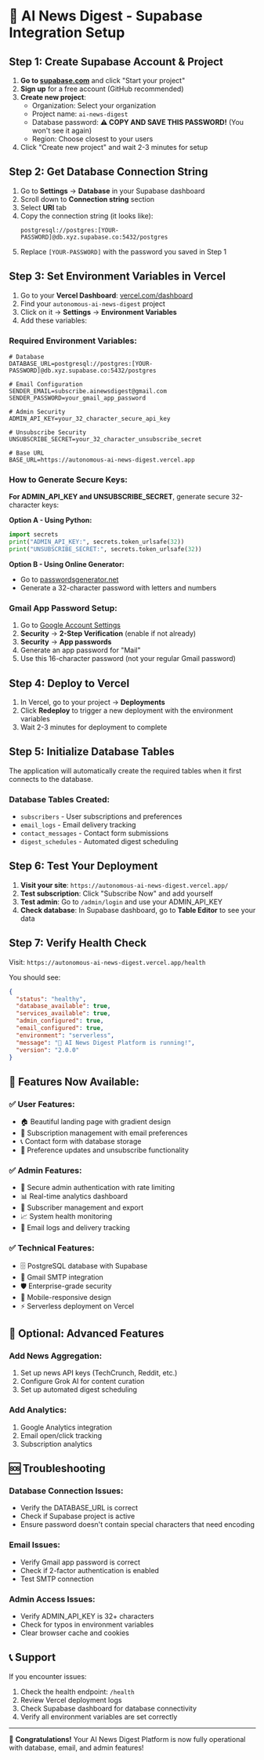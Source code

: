 # 🚀 AI News Digest - Supabase Integration Setup

## Step 1: Create Supabase Account & Project

1. **Go to [supabase.com](https://supabase.com)** and click "Start your project"
2. **Sign up** for a free account (GitHub recommended)
3. **Create new project**:
   - Organization: Select your organization
   - Project name: `ai-news-digest`
   - Database password: **⚠️ COPY AND SAVE THIS PASSWORD!** (You won't see it again)
   - Region: Choose closest to your users
4. Click "Create new project" and wait 2-3 minutes for setup

## Step 2: Get Database Connection String

1. Go to **Settings** → **Database** in your Supabase dashboard
2. Scroll down to **Connection string** section
3. Select **URI** tab
4. Copy the connection string (it looks like):
   ```
   postgresql://postgres:[YOUR-PASSWORD]@db.xyz.supabase.co:5432/postgres
   ```
5. Replace `[YOUR-PASSWORD]` with the password you saved in Step 1

## Step 3: Set Environment Variables in Vercel

1. Go to your **Vercel Dashboard**: [vercel.com/dashboard](https://vercel.com/dashboard)
2. Find your `autonomous-ai-news-digest` project
3. Click on it → **Settings** → **Environment Variables**
4. Add these variables:

### Required Environment Variables:

```env
# Database
DATABASE_URL=postgresql://postgres:[YOUR-PASSWORD]@db.xyz.supabase.co:5432/postgres

# Email Configuration
SENDER_EMAIL=subscribe.ainewsdigest@gmail.com
SENDER_PASSWORD=your_gmail_app_password

# Admin Security
ADMIN_API_KEY=your_32_character_secure_api_key

# Unsubscribe Security
UNSUBSCRIBE_SECRET=your_32_character_unsubscribe_secret

# Base URL
BASE_URL=https://autonomous-ai-news-digest.vercel.app
```

### How to Generate Secure Keys:

**For ADMIN_API_KEY and UNSUBSCRIBE_SECRET**, generate secure 32-character keys:

**Option A - Using Python:**
```python
import secrets
print("ADMIN_API_KEY:", secrets.token_urlsafe(32))
print("UNSUBSCRIBE_SECRET:", secrets.token_urlsafe(32))
```

**Option B - Using Online Generator:**
- Go to [passwordsgenerator.net](https://passwordsgenerator.net/)
- Generate a 32-character password with letters and numbers

### Gmail App Password Setup:

1. Go to [Google Account Settings](https://myaccount.google.com/)
2. **Security** → **2-Step Verification** (enable if not already)
3. **Security** → **App passwords**
4. Generate an app password for "Mail"
5. Use this 16-character password (not your regular Gmail password)

## Step 4: Deploy to Vercel

1. In Vercel, go to your project → **Deployments**
2. Click **Redeploy** to trigger a new deployment with the environment variables
3. Wait 2-3 minutes for deployment to complete

## Step 5: Initialize Database Tables

The application will automatically create the required tables when it first connects to the database.

### Database Tables Created:
- `subscribers` - User subscriptions and preferences
- `email_logs` - Email delivery tracking
- `contact_messages` - Contact form submissions
- `digest_schedules` - Automated digest scheduling

## Step 6: Test Your Deployment

1. **Visit your site**: `https://autonomous-ai-news-digest.vercel.app/`
2. **Test subscription**: Click "Subscribe Now" and add yourself
3. **Test admin**: Go to `/admin/login` and use your ADMIN_API_KEY
4. **Check database**: In Supabase dashboard, go to **Table Editor** to see your data

## Step 7: Verify Health Check

Visit: `https://autonomous-ai-news-digest.vercel.app/health`

You should see:
```json
{
  "status": "healthy",
  "database_available": true,
  "services_available": true,
  "admin_configured": true,
  "email_configured": true,
  "environment": "serverless",
  "message": "🚀 AI News Digest Platform is running!",
  "version": "2.0.0"
}
```

## 🎉 Features Now Available:

### ✅ **User Features:**
- 🏠 Beautiful landing page with gradient design
- 📧 Subscription management with email preferences
- 📞 Contact form with database storage
- 🔄 Preference updates and unsubscribe functionality

### ✅ **Admin Features:**
- 🔐 Secure admin authentication with rate limiting
- 📊 Real-time analytics dashboard
- 👥 Subscriber management and export
- 📈 System health monitoring
- 📧 Email logs and delivery tracking

### ✅ **Technical Features:**
- 🗄️ PostgreSQL database with Supabase
- 📧 Gmail SMTP integration
- 🛡️ Enterprise-grade security
- 📱 Mobile-responsive design
- ⚡ Serverless deployment on Vercel

## 🔧 Optional: Advanced Features

### Add News Aggregation:
1. Set up news API keys (TechCrunch, Reddit, etc.)
2. Configure Grok AI for content curation
3. Set up automated digest scheduling

### Add Analytics:
1. Google Analytics integration
2. Email open/click tracking
3. Subscription analytics

## 🆘 Troubleshooting

### Database Connection Issues:
- Verify the DATABASE_URL is correct
- Check if Supabase project is active
- Ensure password doesn't contain special characters that need encoding

### Email Issues:
- Verify Gmail app password is correct
- Check if 2-factor authentication is enabled
- Test SMTP connection

### Admin Access Issues:
- Verify ADMIN_API_KEY is 32+ characters
- Check for typos in environment variables
- Clear browser cache and cookies

## 📞 Support

If you encounter issues:
1. Check the health endpoint: `/health`
2. Review Vercel deployment logs
3. Check Supabase dashboard for database connectivity
4. Verify all environment variables are set correctly

---

🎊 **Congratulations!** Your AI News Digest Platform is now fully operational with database, email, and admin features! 